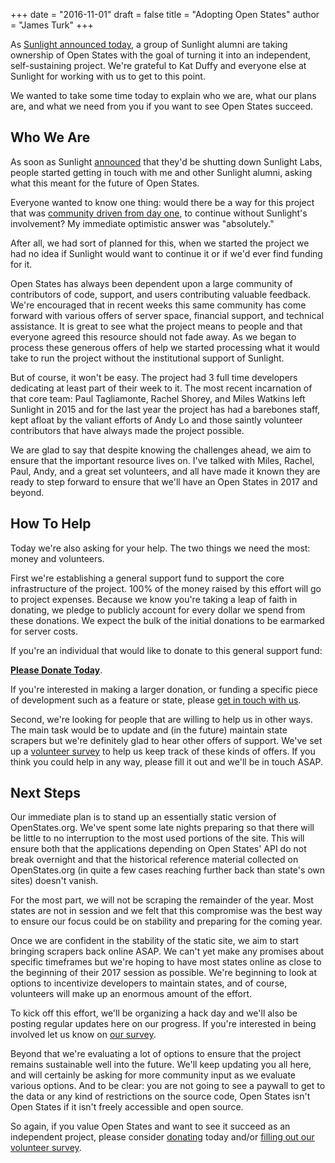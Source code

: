 +++
date = "2016-11-01"
draft = false
title = "Adopting Open States"
author = "James Turk"
+++

As [Sunlight announced today](http://sunlightfoundation.com/blog/2016/11/01/sunlight-labs-update-nonprofits-step-up-to-preserve-tools-for-transparency), a group of Sunlight alumni are taking ownership of Open States with the goal of turning it into an independent, self-sustaining project.  We're grateful to Kat Duffy and everyone else at Sunlight for working with us to get to this point.

We wanted to take some time today to explain who we are, what our plans are, and what we need from you if you want to see Open States succeed.

## Who We Are

As soon as Sunlight [announced](https://sunlightfoundation.com/blog/2016/09/21/whats-next-for-sunlight-labs/) that they'd be shutting down Sunlight Labs, people started getting in touch with me and other Sunlight alumni, asking what this meant for the future of Open States.

Everyone wanted to know one thing: would there be a way for this project
that was [community driven from day one](https://sunlightfoundation.com/blog/2009/02/26/fifty-state-project/), to continue without Sunlight's involvement? My immediate optimistic answer was "absolutely."

After all, we had sort of planned for this, when we started the project we had no idea if Sunlight would want to continue it or if we'd ever find funding for it.

Open States has always been dependent upon a large community of contributors of code, support, and users contributing valuable feedback.
We're encouraged that in recent weeks this same community has come forward with various offers of server space, financial support, and technical assistance. It is great to see what the project means to people and that everyone agreed this resource should not fade away.
As we began to process these generous offers of help we started processing what it would take to run the project without the institutional support of Sunlight.

But of course, it won't be easy. 
The project had 3 full time developers dedicating at least part of their week to it.
The most recent incarnation of that core team: Paul Tagliamonte, Rachel Shorey, and Miles Watkins left Sunlight in 2015 and for the last year the project has had a barebones staff, kept afloat by the valiant efforts of Andy Lo and those saintly volunteer contributors that have always made the project possible.

We are glad to say that despite knowing the challenges ahead, we aim to ensure that the important resource lives on. I've talked with Miles, Rachel, Paul, Andy, and a great set volunteers, and all have made it known they are ready to step forward to ensure that we'll have an Open States in 2017 and beyond.

## How To Help

Today we're also asking for your help. The two things we need the most: money and volunteers.

First we're establishing a general support fund to support the core infrastructure of the project.
100% of the money raised by this effort will go to project expenses. Because we know you're taking a leap of faith in donating, we pledge to publicly account for every dollar we spend from these donations. We expect the bulk of the initial donations to be earmarked for server costs.

If you're an individual that would like to donate to this general support fund:

**[Please Donate Today](https://www.generosity.com/fundraising/open-states-general-support-fund/x/15330084)**.

If you're interested in making a larger donation, or funding a specific piece of development such as a feature or state, please [get in touch with us](mailto:funding@openstates.org).

Second, we're looking for people that are willing to help us in other ways.  The main task would be to update and (in the future) maintain state scrapers but we're definitely glad to hear other offers of support. We've set up a [volunteer survey](https://goo.gl/forms/u7fuEtBR4UzhDttt2) to help us keep track of these kinds of offers. If you think you could help in any way, please fill it out and we'll be in touch ASAP.

## Next Steps

Our immediate plan is to stand up an essentially static version of OpenStates.org. We've spent some late nights preparing so that there will be little to no interruption to the most used portions of the site. This will ensure both that the applications depending on Open States' API do not break overnight and that the historical reference material collected on OpenStates.org (in quite a few cases reaching further back than state's own sites) doesn't vanish.

For the most part, we will not be scraping the remainder of the year. Most states are not in session and we felt that this compromise was the best way to ensure our focus could be on stability and preparing for the coming year.

Once we are confident in the stability of the static site, we aim to start bringing scrapers back online ASAP. We can't yet make any promises about specific timeframes but we're hoping to have most states online as close to the beginning of their 2017 session as possible. We're beginning to look at options to incentivize developers to maintain states, and of course, volunteers will make up an enormous amount of the effort.

To kick off this effort, we'll be organizing a hack day and we'll also be posting regular updates here on our progress. If you're interested in being involved let us know on [our survey](https://goo.gl/forms/u7fuEtBR4UzhDttt2).

Beyond that we're evaluating a lot of options to ensure that the project remains sustainable well into the future.  We'll keep updating you all here, and will certainly be asking for more community input as we evaluate various options.  And to be clear: you are not going to see a paywall to get to the data or any kind of restrictions on the source code, Open States isn't Open States if it isn't freely accessible and open source.

So again, if you value Open States and want to see it succeed as an independent project, please consider [donating](https://www.generosity.com/fundraising/open-states-general-support-fund/x/15330084) today and/or [filling out our volunteer survey](https://goo.gl/forms/u7fuEtBR4UzhDttt2).
